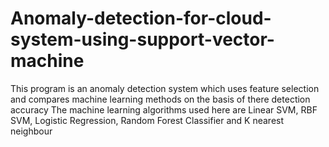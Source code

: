 # Anomaly-detection-for-cloud-system-using-support-vector-machine
This program is an anomaly detection system which uses feature selection and compares machine learning methods on the basis of there detection accuracy 
The machine learning algorithms used here are Linear SVM, RBF SVM, Logistic Regression, Random Forest Classifier and K nearest neighbour
